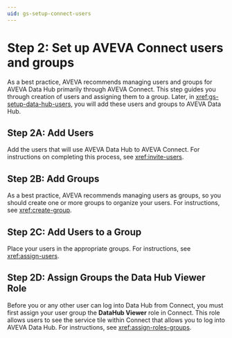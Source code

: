 ```yaml
---
uid: gs-setup-connect-users
---
```


# Step 2: Set up AVEVA Connect users and groups

As a best practice, AVEVA recommends managing users and groups for AVEVA Data Hub primarily through AVEVA Connect. This step guides you through creation of users and assigning them to a group. Later, in <xref:gs-setup-data-hub-users>, you will add these users and groups to AVEVA Data Hub.

## Step 2A: Add Users

Add the users that will use AVEVA Data Hub to AVEVA Connect. For instructions on completing this process, see <xref:invite-users>.

## Step 2B: Add Groups

As a best practice, AVEVA recommends managing users as groups, so you should create one or more groups to organize your users. For instructions, see <xref:create-group>.

## Step 2C: Add Users to a Group

Place your users in the appropriate groups. For instructions, see <xref:assign-users>.

## Step 2D: Assign Groups the Data Hub Viewer Role

Before you or any other user can log into Data Hub from Connect, you must first assign your user group the **DataHub Viewer** role in Connect. This role allows users to see the service tile within Connect that allows you to log into AVEVA Data Hub. For instructions, see <xref:assign-roles-groups>.

